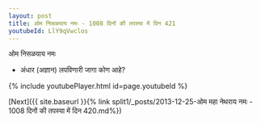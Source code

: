 ```yaml
---
layout: post
title: ओम निसळयाय नमः - 1008 दिनों की तपस्या में दिन 421
youtubeId: LlY9qVwclos
---
```

 
 
 ओम निसळयाय नमः  
 
 - अंधार (अज्ञान) लपविणारी जागा कोण आहे? 
 
  
 
  
 
 
 
 
 
 


{% include youtubePlayer.html id=page.youtubeId %}
 
[Next]({{ site.baseurl }}{% link  split1/_posts/2013-12-25-ओम महा नेथराय नमः - 1008 दिनों की तपस्या में दिन 420.md%})
 
